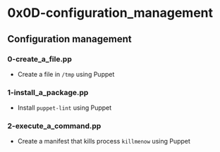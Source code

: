# 0x0D-configuration_management

## Configuration management
### 0-create_a_file.pp
* Create a file in `/tmp` using Puppet

### 1-install_a_package.pp
* Install `puppet-lint` using Puppet

### 2-execute_a_command.pp
* Create a manifest that kills process `killmenow` using Puppet

